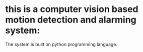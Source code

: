 # this is a computer vision based motion detection and alarming system:

The system is built on python programming language.

